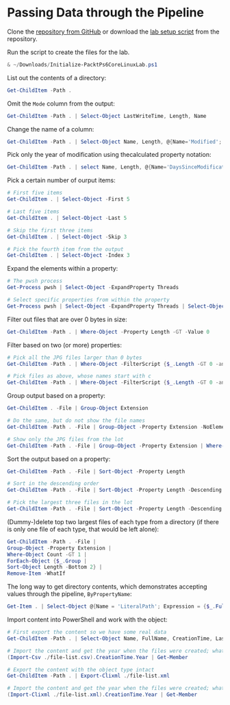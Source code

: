 # Passing Data through the Pipeline

Clone the [repository from GitHub](https://github.com/PacktPublishing/PowerShell-6.0-Linux-Administration-Cookbook) or download the [lab setup script](https://github.com/PacktPublishing/PowerShell-6.0-Linux-Administration-Cookbook/blob/master/chapter-05/Initialize-PacktPs6CoreLinuxLab.ps1) from the repository.

Run the script to create the files for the lab.

```powershell
& ~/Downloads/Initialize-PacktPs6CoreLinuxLab.ps1
```

List out the contents of a directory:

```powershell
Get-ChildItem -Path .
```

Omit the `Mode` column from the output:

```powershell
Get-ChildItem -Path . | Select-Object LastWriteTime, Length, Name
```

Change the name of a column:

```powershell
Get-ChildItem -Path . | Select-Object Name, Length, @{Name='Modified'; Expression={$_.LastWriteTime}}
```

Pick only the year of modification using thecalculated property notation:

```powershell
Get-ChildItem -Path . | select Name, Length, @{Name='DaysSinceModification'; Expression={[math]::Round(((Get-Date) - $_.LastWriteTime).TotalDays)}}
```

Pick a certain number of ourput items:

```powershell
# First five items
Get-ChildItem . | Select-Object -First 5

# Last five items
Get-ChildItem . | Select-Object -Last 5

# Skip the first three items
Get-ChildItem . | Select-Object -Skip 3

# Pick the fourth item from the output
Get-ChildItem . | Select-Object -Index 3
```

Expand the elements within a property:

```powershell
# The pwsh process
Get-Process pwsh | Select-Object -ExpandProperty Threads

# Select specific properties from within the property
Get-Process pwsh | Select-Object -ExpandProperty Threads | Select-Object -Property Id, PriorityLevel, StartTime
```

Filter out files that are over 0 bytes in size:

```powershell
Get-ChildItem -Path . | Where-Object -Property Length -GT -Value 0
```

Filter based on two (or more) properties:

```powershell
# Pick all the JPG files larger than 0 bytes
Get-ChildItem -Path . | Where-Object -FilterScript {$_.Length -GT 0 -and $_.Extension -EQ '.jpg'}

# Pick files as above, whose names start with c
Get-ChildItem -Path . | Where-Object -FilterScript {$_.Length -GT 0 -and $_.Extension -EQ '.jpg' -and $_.Name -CMatch '^c'}
```

Group output based on a property:

```powershell
Get-ChildItem . -File | Group-Object Extension

# Do the same, but do not show the file names
Get-ChildItem -Path . -File | Group-Object -Property Extension -NoElement

# Show only the JPG files from the lot
Get-ChildItem -Path . -File | Group-Object -Property Extension | Where-Object Name -EQ .jpg | Select-Object -ExpandProperty Group
```

Sort the output based on a property:

```powershell
Get-ChildItem -Path . -File | Sort-Object -Property Length

# Sort in the descending order
Get-ChildItem -Path . -File | Sort-Object -Property Length -Descending

# Pick the largest three files in the lot
Get-ChildItem -Path . -File | Sort-Object -Property Length -Descending -Top 3
```

(Dummy-)delete top two largest files of each type from a directory (if there is only one file of each type, that would be left alone):

```powershell
Get-ChildItem -Path . -File | 
Group-Object -Property Extension | 
Where-Object Count -GT 1 | 
ForEach-Object {$_.Group | 
Sort-Object Length -Bottom 2} | 
Remove-Item -WhatIf
```

The long way to get directory contents, which demonstrates accepting values through the pipeline, `ByPropertyName`:

```powershell
Get-Item . | Select-Object @{Name = 'LiteralPath'; Expression = {$_.FullName}} | Get-ChildItem
```

Import content into PowerShell and work with the object:

```powershell
# First export the content so we have some real data
Get-ChildItem -Path . | Select-Object Name, FullName, CreationTime, LastWriteTime, Extension, Length | Export-Csv ./file-list.csv

# Import the content and get the year when the files were created; what type of object is it?
(Import-Csv ./file-list.csv).CreationTime.Year | Get-Member

# Export the content with the object type intact
Get-ChildItem -Path . | Export-Clixml ./file-list.xml

# Import the content and get the year when the files were created; what type of object is it?
(Import-Clixml ./file-list.xml).CreationTime.Year | Get-Member
```